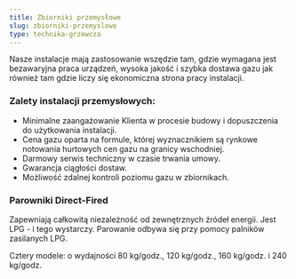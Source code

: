 ```yaml
---
title: Zbiorniki przemysłowe
slug: zbiorniki-przemyslowe
type: technika-grzewcza
---
```


Nasze instalacje mają zastosowanie wszędzie tam, gdzie wymagana jest bezawaryjna praca urządzeń, wysoka jakość i szybka dostawa gazu jak również tam gdzie liczy się ekonomiczna strona pracy instalacji.

### Zalety instalacji przemysłowych:

- Minimalne zaangażowanie Klienta w procesie budowy i dopuszczenia do użytkowania instalacji.
- Cena gazu oparta na formule, której wyznacznikiem są rynkowe notowania hurtowych cen gazu na granicy wschodniej.
- Darmowy serwis techniczny w czasie trwania umowy.
- Gwarancja ciągłości dostaw.
- Możliwość zdalnej kontroli poziomu gazu w zbiornikach.

### Parowniki Direct-Fired

Zapewniają całkowitą niezależność od zewnętrznych źródeł energii. Jest LPG - i tego wystarczy. Parowanie odbywa się przy pomocy palników zasilanych LPG.

Cztery modele: o wydajności 80 kg/godz., 120 kg/godz., 160 kg/godz. i 240 kg/godz.

